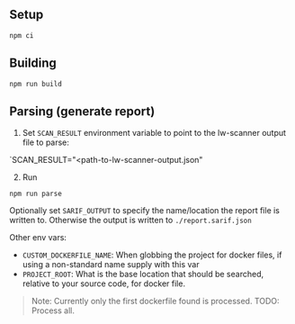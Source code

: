 ## Setup

`npm ci`

## Building

`npm run build`

## Parsing (generate report)

1. Set `SCAN_RESULT` environment variable to point to the lw-scanner output file to parse:

`SCAN_RESULT="<path-to-lw-scanner-output.json"

2. Run

`npm run parse`

Optionally set `SARIF_OUTPUT` to specify the name/location the report file is written to.  Otherwise the output is written to `./report.sarif.json`

Other env vars:

* `CUSTOM_DOCKERFILE_NAME`: When globbing the project for docker files, if using a non-standard name supply with this
    var
* `PROJECT_ROOT`: What is the base location that should be searched, relative to your source code, for docker file.

>Note: Currently only the first dockerfile found is processed.  TODO: Process all.

